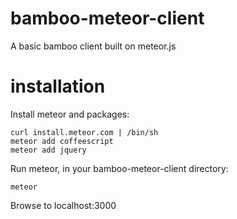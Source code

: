 bamboo-meteor-client
====================

A basic bamboo client built on meteor.js

installation
============
Install meteor and packages:

    curl install.meteor.com | /bin/sh
    meteor add coffeescript
    meteor add jquery

Run meteor, in your bamboo-meteor-client directory:

    meteor

Browse to localhost:3000

